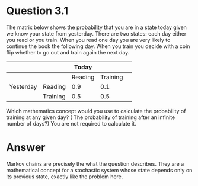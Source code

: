 # Question 3.1
The matrix below shows the probability that you are in a state today given we know your state from yesterday. There are two states: each day either you read or you train.
When you read one day you are very likely to continue the book the following day.
When you train you decide with a coin flip whether to go out and train again the next day.

|         |         |    Today    |  |  |
|-----------------|---------------|---------------|----------------|---|
|         |         |    Reading    |    Training    |  |
|    Yesterday    |    Reading    |    0.9    |    0.1    |  |
|  | Training |    0.5    | 0.5 |  |

Which mathematics concept would you use to calculate  the probability of training at any given day? ( The probability of training after an infinite number of days?) You are not required to calculate it.

# Answer
Markov chains are precisely the what the question describes. They are a mathematical concept for a stochastic system whose state depends only on its previous state, exactly like the problem here.
